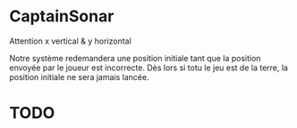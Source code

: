 # CaptainSonar

Attention x vertical & y horizontal

Notre système redemandera une position initiale tant que la position envoyée par le joueur est incorrecte. Dès lors si totu le jeu est de la terre, la position initiale ne sera jamais lancée.

# TODO

